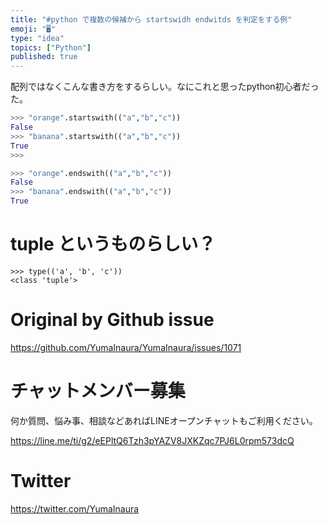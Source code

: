 ```yaml
---
title: "#python で複数の候補から startswidh endwitds を判定をする例"
emoji: "🖥"
type: "idea"
topics: ["Python"]
published: true
---
```


配列ではなくこんな書き方をするらしい。なにこれと思ったpython初心者だった。


```py
>>> "orange".startswith(("a","b","c"))
False
>>> "banana".startswith(("a","b","c"))
True
>>>
```

```py
>>> "orange".endswith(("a","b","c"))
False
>>> "banana".endswith(("a","b","c"))
True
```

# tuple というものらしい？

```
>>> type(('a', 'b', 'c'))
<class 'tuple'>
```

# Original by Github issue

https://github.com/YumaInaura/YumaInaura/issues/1071








<!-- Update From Qiita API -->

# チャットメンバー募集


何か質問、悩み事、相談などあればLINEオープンチャットもご利用ください。

https://line.me/ti/g2/eEPltQ6Tzh3pYAZV8JXKZqc7PJ6L0rpm573dcQ





# Twitter


https://twitter.com/YumaInaura


<!-- Update From Qiita API -->


